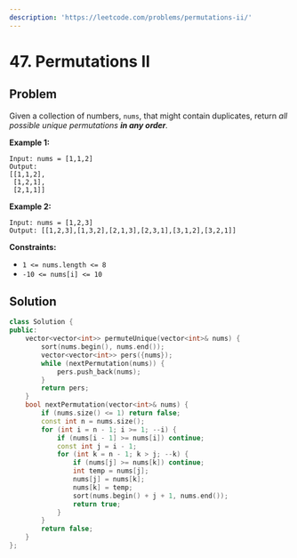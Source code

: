 ```yaml
---
description: 'https://leetcode.com/problems/permutations-ii/'
---
```


# 47. Permutations II

## Problem

Given a collection of numbers, `nums`, that might contain duplicates, return _all possible unique permutations **in any order**._

**Example 1:**

```text
Input: nums = [1,1,2]
Output:
[[1,1,2],
 [1,2,1],
 [2,1,1]]
```

**Example 2:**

```text
Input: nums = [1,2,3]
Output: [[1,2,3],[1,3,2],[2,1,3],[2,3,1],[3,1,2],[3,2,1]]
```

**Constraints:**

* `1 <= nums.length <= 8`
* `-10 <= nums[i] <= 10`

## Solution

```cpp
class Solution {
public:
    vector<vector<int>> permuteUnique(vector<int>& nums) {
        sort(nums.begin(), nums.end());
        vector<vector<int>> pers({nums});
        while (nextPermutation(nums)) {
            pers.push_back(nums);
        }
        return pers;
    }
    bool nextPermutation(vector<int>& nums) {
        if (nums.size() <= 1) return false;
        const int n = nums.size();
        for (int i = n - 1; i >= 1; --i) {
            if (nums[i - 1] >= nums[i]) continue; 
            const int j = i - 1;
            for (int k = n - 1; k > j; --k) {
                if (nums[j] >= nums[k]) continue; 
                int temp = nums[j];
                nums[j] = nums[k];
                nums[k] = temp;
                sort(nums.begin() + j + 1, nums.end());
                return true;
            }
        }
        return false;
    }
};
```

